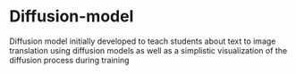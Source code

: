 # Diffusion-model
Diffusion model initially developed to teach  students about  text to image translation using diffusion models as well as a simplistic visualization of the diffusion process during training